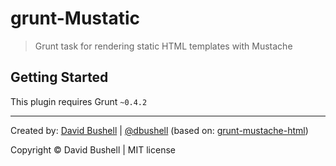 grunt-Mustatic
==============

> Grunt task for rendering static HTML templates with Mustache

## Getting Started

This plugin requires Grunt `~0.4.2`


* * *

Created by: [David Bushell](http://dbushell.com) | [@dbushell](http://twitter.com/dbushell) (based on: [grunt-mustache-html](https://github.com/haio/grunt-mustache-html))

Copyright © David Bushell | MIT license
